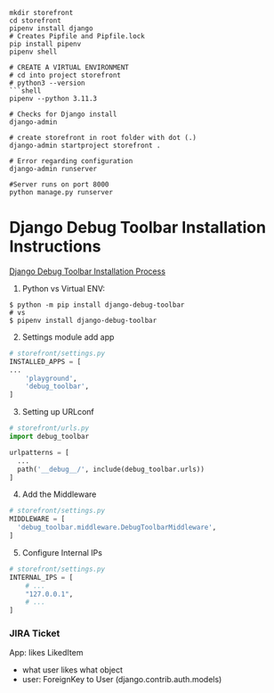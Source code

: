 ````shell
mkdir storefront
cd storefront
pipenv install django
# Creates Pipfile and Pipfile.lock
pip install pipenv
pipenv shell

# CREATE A VIRTUAL ENVIRONMENT
# cd into project storefront
# python3 --version
```shell
pipenv --python 3.11.3
````

```shell
# Checks for Django install
django-admin

# create storefront in root folder with dot (.)
django-admin startproject storefront .

# Error regarding configuration
django-admin runserver

#Server runs on port 8000
python manage.py runserver
```

# Django Debug Toolbar Installation Instructions

[Django Debug Toolbar Installation Process](https://django-debug-toolbar.readthedocs.io/en/latest/installation.html)

1. Python vs Virtual ENV:

```shell
$ python -m pip install django-debug-toolbar
# vs
$ pipenv install django-debug-toolbar
```

2. Settings module add app

```python
# storefront/settings.py
INSTALLED_APPS = [
...
    'playground',
    'debug_toolbar',
]
```

3. Setting up URLconf

```python
# storefront/urls.py
import debug_toolbar

urlpatterns = [
  ...
  path('__debug__/', include(debug_toolbar.urls))
]
```

4. Add the Middleware

```python
# storefront/settings.py
MIDDLEWARE = [
  'debug_toolbar.middleware.DebugToolbarMiddleware',
]
```

5. Configure Internal IPs

```python
# storefront/settings.py
INTERNAL_IPS = [
    # ...
    "127.0.0.1",
    # ...
]
```

### JIRA Ticket

App: likes
LikedItem

- what user likes what object
- user: ForeignKey to User (django.contrib.auth.models)
